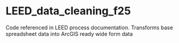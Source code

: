 # LEED_data_cleaning_f25
Code referenced in LEED process documentation. Transforms base spreadsheet data into ArcGIS ready wide form data
